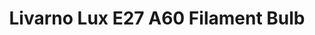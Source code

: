 ---
date_added: 2021-07-25
model: HG06462A
vendor: Lidl
title: Livarno Lux E27 A60 Filament Bulb
category: bulb
supports: on/off, brightness
zigbeemodel: ['TS0501A','_TZ3000_7dcddnye','_TZ3000_nosnx7im','_TZ3000_nbnmw9nc']
compatible: [z2m, zha]
mlink: https://www.lidl.com/
link: 
---